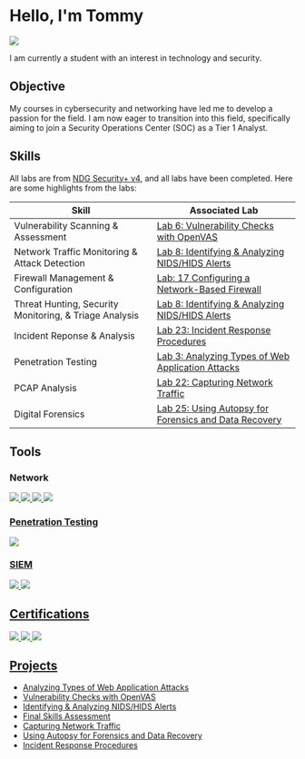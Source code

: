 # Hello, I'm Tommy
<a href="https://linkedin.com/in/tommy-sivilay-671a41147/"><img src="https://img.shields.io/badge/-LinkedIn-0072b1?&style=for-the-badge&logo=linkedin&logoColor=white" /></a>

I am currently a student with an interest in technology and security.

## Objective

My courses in cybersecurity and networking have led me to develop a passion for the field. I am now eager to transition into this field, specifically aiming to join a Security Operations Center (SOC) as a Tier 1 Analyst.

## Skills
All labs are from [NDG Security+ v4](https://www.netdevgroup.com/online/courses/cybersecurity/ndg-security%2B-v4), and all labs have been completed. Here are some highlights from the labs:

| Skill                                         | Associated Lab         |
|-----------------------------------------------|----------------------------|
| Vulnerability Scanning & Assessment | <a href="https://github.com/tommyks/tommyks/blob/main/NDG_SecPlusv4_Lab_06.pdf">Lab 6: Vulnerability Checks with OpenVAS |
| Network Traffic Monitoring & Attack Detection | <a href="https://github.com/tommyks/tommyks/blob/main/NDG_SecPlusv4_Lab_08.pdf">Lab 8: Identifying & Analyzing NIDS/HIDS Alerts |
| Firewall Management & Configuration | <a href="https://github.com/tommyks/tommyks/blob/main/NDG_SecPlusv4_Lab_17.pdf">Lab: 17 Configuring a Network-Based Firewall |
| Threat Hunting, Security Monitoring, & Triage Analysis | <a href="https://github.com/tommyks/tommyks/blob/main/NDG_SecPlusv4_Lab_08.pdf">Lab 8: Identifying & Analyzing NIDS/HIDS Alerts |
| Incident Reponse & Analysis | <a href="https://github.com/tommyks/tommyks/blob/main/NDG_SecPlusv4_Lab_23.pdf">Lab 23: Incident Response Procedures |
| Penetration Testing | <a href="https://github.com/tommyks/tommyks/blob/main/NDG_SecPlusv4_Lab_03.pdf">Lab 3: Analyzing Types of Web Application Attacks |
| PCAP Analysis | <a href="https://github.com/tommyks/tommyks/blob/main/NDG_SecPlusv4_Lab_22.pdf">Lab 22: Capturing Network Traffic |
| Digital Forensics | <a href="https://github.com/tommyks/tommyks/blob/main/NDG_SecPlusv4_Lab_25.pdf">Lab 25: Using Autopsy for Forensics and Data Recovery |

## Tools

### Network
<div>
    <a href="https://www.wireshark.org/" /><img src="https://img.shields.io/badge/-Wireshark-1679A7?&style=for-the-badge&logo=Wireshark&logoColor=white" />
    <a href="https://suricata.io/" /><img src="https://img.shields.io/badge/-Suricata-EF3B2D?&style=for-the-badge&logo=Suricata&logoColor=white" />
    <a href="https://nmap.org/" /><img src="https://img.shields.io/badge/-Nmap-A020F0?&style=for-the-badge&logo=Nmap&logoColor=white" />
    <a href="https://www.pfsense.org/" /><img src="https://img.shields.io/badge/-pfSense-000080?&style=for-the-badge&logo=pfSense&logoColor=white" />
</div>

### Penetration Testing
<div>
    <a href="https://portswigger.net/solutions/penetration-testing" /><img src="https://img.shields.io/badge/-Burp_Suite-FF7F50?&style=for-the-badge&logo=PortSwigger&logoColor=white" />
</div>

### SIEM
<div>
    <a href="https://securityonionsolutions.com/" /><img src="https://img.shields.io/badge/-Security_Onion-4169E1?&style=for-the-badge&logo=SecurityOnion&logoColor=white" />
    <a href="https://www.qualys.com/apps/vulnerability-management-detection-response/" /><img src="https://img.shields.io/badge/-Qualys_VMDR-FF0000?&style=for-the-badge&logo=Qualys&logoColor=white" />
</div>

## Certifications

<div>
<a href="https://www.credly.com/badges/92cdc277-ba07-4a5c-baf6-7b81e0444133/public_url" /><img src="https://img.shields.io/badge/-CompTIA_Security%2B-b30000?&style=for-the-badge&logo=CompTIA&logoColor=white" />
<a href="https://coursera.org/share/501d9a0266936b68ea2cfd37bd480b64" /><img src="https://img.shields.io/badge/-Google_Cybersecurity_Specialization-007ACC?&style=for-the-badge&logo=Google&logoColor=white" />
<a href="https://www.qualys.com/training/course/vmdr/" /><img src="https://img.shields.io/badge/-Qualys_Certified_Specialist-FF0000?&style=for-the-badge&logo=Qualys&logoColor=white" />
</div>

## Projects
- Analyzing Types of Web Application Attacks
- Vulnerability Checks with OpenVAS
- Identifying & Analyzing NIDS/HIDS Alerts
- Final Skills Assessment
- Capturing Network Traffic
- Using Autopsy for Forensics and Data Recovery
- Incident Response Procedures
